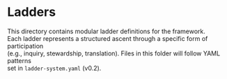 # Ladders

This directory contains modular ladder definitions for the framework.  
Each ladder represents a structured ascent through a specific form of participation  
(e.g., inquiry, stewardship, translation). Files in this folder will follow YAML patterns  
set in `ladder-system.yaml` (v0.2).
